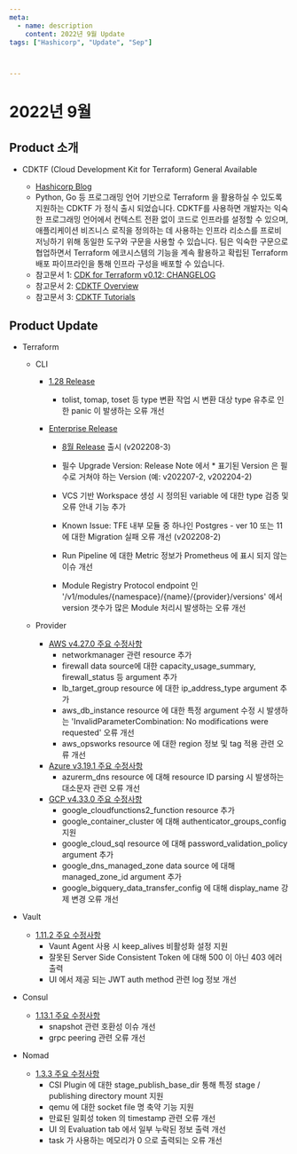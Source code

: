 ```yaml
---
meta:
  - name: description
    content: 2022년 9월 Update
tags: ["Hashicorp", "Update", "Sep"]



---
```


# 2022년 9월



## Product 소개

- CDKTF (Cloud Development Kit for Terraform) General Available

  - [Hashicorp Blog](https://www.hashicorp.com/blog/cdk-for-terraform-now-generally-available)
  - Python, Go 등 프로그래밍 언어 기반으로 Terraform 을 활용하실 수 있도록 지원하는 CDKTF 가 정식 출시 되었습니다. CDKTF를 사용하면 개발자는 익숙한 프로그래밍 언어에서 컨텍스트 전환 없이 코드로 인프라를 설정할 수 있으며, 애플리케이션 비즈니스 로직을 정의하는 데 사용하는 인프라 리소스를 프로비저닝하기 위해 동일한 도구와 구문을 사용할 수 있습니다. 팀은 익숙한 구문으로 협업하면서 Terraform 에코시스템의 기능을 계속 활용하고 확립된 Terraform 배포 파이프라인을 통해 인프라 구성을 배포할 수 있습니다.
  - 참고문서 1: [CDK for Terraform v0.12: CHANGELOG](https://github.com/hashicorp/terraform-cdk/blob/main/CHANGELOG.md#0120)
  - 참고문서 2: [CDKTF Overview](https://www.terraform.io/cdktf?_gl=1*1sc3uq2*_ga*MjA4NTc1MTMyNy4xNjM4OTUwNzQ3*_ga_P7S46ZYEKW*MTY2MTMxOTcxNS4xMzQuMS4xNjYxMzIxMjUxLjAuMC4w)
  - 참고문서 3: [CDKTF Tutorials](https://learn.hashicorp.com/collections/terraform/cdktf?_gl=1*1wv13qn*_ga*MjA4NTc1MTMyNy4xNjM4OTUwNzQ3*_ga_P7S46ZYEKW*MTY2MTMxOTcxNS4xMzQuMS4xNjYxMzIxMTcxLjAuMC4w)
  


## Product Update

- Terraform
  - CLI
    - [1.28 Release](https://github.com/hashicorp/terraform/releases/tag/v1.2.8)
      
      - tolist, tomap, toset 등 type 변환 작업 시 변환 대상 type 유추로 인한 panic 이 발생하는 오류 개선
      
    - [Enterprise Release](https://www.terraform.io/enterprise/releases)
      
      - [8월 Release](https://www.terraform.io/enterprise/releases/2022/v202208-3) 출시 (v202208-3)
      
      - 필수 Upgrade Version: Release Note 에서 * 표기된 Version 은 필수로 거쳐야 하는 Version (예: v202207-2, v202204-2)
      
      - VCS 기반 Workspace 생성 시 정의된 variable 에 대한 type 검증 및 오류 안내 기능 추가
      
      - Known Issue: TFE 내부 모듈 중 하나인 Postgres - ver 10 또는 11 에 대한 Migration 실패 오류 개선 (v202208-2)
      
      - Run Pipeline 에 대한 Metric 정보가 Prometheus 에 표시 되지 않는 이슈 개선
      
      - Module Registry Protocol endpoint 인 '/v1/modules/{namespace}/{name}/{provider}/versions' 에서 version 갯수가 많은 Module 처리시 발생하는 오류 개선
      
        
    
  - Provider
    - [AWS v4.27.0 주요 수정사항](https://github.com/hashicorp/terraform-provider-aws/releases/tag/v4.27.0)
      - networkmanager 관련 resource 추가
      - firewall data source에 대한 capacity_usage_summary, firewall_status 등 argument 추가
      - lb_target_group resource 에 대한 ip_address_type argument 추가 
      - aws_db_instance resource 에 대한 특정 argument 수정 시 발생하는 'InvalidParameterCombination: No modifications were requested' 오류 개선
      - aws_opsworks resource 에 대한 region 정보 및 tag 적용 관련 오류 개선
    - [Azure v3.19.1 주요 수정사항](https://github.com/hashicorp/terraform-provider-azurerm/releases/tag/v3.19.1)
      - azurerm_dns resource 에 대해 resource ID parsing 시 발생하는 대소문자 관련 오류 개선
    - [GCP v4.33.0 주요 수정사항](https://github.com/hashicorp/terraform-provider-google/releases/tag/v4.33.0)
      - google_cloudfunctions2_function resource 추가
      - google_container_cluster 에 대해 authenticator_groups_config 지원
      - google_cloud_sql resource 에 대해 password_validation_policy argument 추가
      - google_dns_managed_zone data source 에 대해 managed_zone_id argument 추가
      - google_bigquery_data_transfer_config 에 대해 display_name 강제 변경 오류 개선
  
- Vault
  - [1.11.2 주요 수정사항](https://github.com/hashicorp/vault/blob/main/CHANGELOG.md#1112)
    - Vaunt Agent 사용 시 keep_alives 비활성화 설정 지원 
    - 잘못된 Server Side Consistent Token 에 대해 500 이 아닌 403 에러 출력
    - UI 에서 제공 되는 JWT auth method 관련 log 정보 개선
  
- Consul
  - [1.13.1 주요 수정사항](https://github.com/hashicorp/consul/releases/tag/v1.13.1)
    - snapshot 관련 호환성 이슈 개선
    - grpc peering 관련 오류 개선
  
- Nomad
  - [1.3.3 주요 수정사항](https://github.com/hashicorp/nomad/releases/tag/v1.3.3)
    - CSI Plugin 에 대한 stage_publish_base_dir 통해 특정 stage / publishing directory mount 지원
    - qemu 에 대한 socket file 명 축약 기능 지원 
    - 만료된 일회성 token 의 timestamp 관련 오류 개선
    - UI 의 Evaluation tab 에서 일부 누락된 정보 출력 개선
    - task 가 사용하는 메모리가 0 으로 출력되는 오류 개선